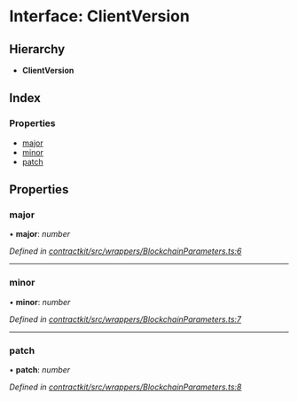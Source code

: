 # Interface: ClientVersion

## Hierarchy

* **ClientVersion**

## Index

### Properties

* [major](_wrappers_blockchainparameters_.clientversion.md#major)
* [minor](_wrappers_blockchainparameters_.clientversion.md#minor)
* [patch](_wrappers_blockchainparameters_.clientversion.md#patch)

## Properties

###  major

• **major**: *number*

*Defined in [contractkit/src/wrappers/BlockchainParameters.ts:6](https://github.com/medhak1/celo-monorepo/blob/master/packages/sdk/contractkit/src/wrappers/BlockchainParameters.ts#L6)*

___

###  minor

• **minor**: *number*

*Defined in [contractkit/src/wrappers/BlockchainParameters.ts:7](https://github.com/medhak1/celo-monorepo/blob/master/packages/sdk/contractkit/src/wrappers/BlockchainParameters.ts#L7)*

___

###  patch

• **patch**: *number*

*Defined in [contractkit/src/wrappers/BlockchainParameters.ts:8](https://github.com/medhak1/celo-monorepo/blob/master/packages/sdk/contractkit/src/wrappers/BlockchainParameters.ts#L8)*
